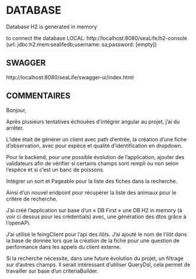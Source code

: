 # DATABASE

Database H2 is generated in memory 

to connect the database LOCAL:
http://localhost:8080/seaLife/h2-console (url: jdbc:h2:mem:sealifedb;username: sa;password: [empty])


## SWAGGER 

http://localhost:8080/seaLife/swagger-ui/index.html




## COMMENTAIRES

Bonjour,

Après plusieurs tentatives échouées d'intégrer angular au projet, j’ai du arrêter.

L’idée était de générer un client avec path d’entrée, la création d’une fiche d’observation, avec pour espèce 
et qualité d’identification en dropdown.

Pour le backend, pour une possible évolution de l’application, ajouter des validateurs afin de vérifier 
si certains champs sont rempli ou non selon l’espèce et si c’est un banc de poissons.

Intégrer un sort et Pageable pour la liste des fiches dans la recherche.

Ainsi d’un nouvel endpoint pour récupérer la liste des animaux pour le critère de recherche.

J’ai créé l’application sur base d’un « DB First » une DB H2 in memory (à voir ci dessus pour les crédentials) avec,
une génération des dtos grâce à l’openAPi.

J’ai utilisé le feingClient pour l’api des ilôts. J’ai ajouté le nom de l’ilôt dans la base de donnée lors 
que la création de la fiche pour une question de performance dans les appels du client externe.

Si la recherche nécessite, dans une future évolution du projet, un filtrage sur d’autres champs. Il 
serait intéressant d’utiliser QueryDsl, cela permet de travailler sur base d’un criteriaBuilder.

